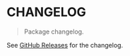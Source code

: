 # CHANGELOG

> Package changelog.

See [GitHub Releases](https://github.com/stdlib-js/time-iso-weeks-in-year/releases) for the changelog.